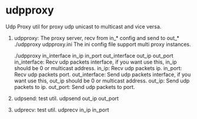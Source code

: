 udpproxy
========

Udp Proxy util for proxy udp unicast to multicast and vice versa.
1)  udpproxy: The proxy server, recv from in_* config and send to out_*
    ./udpproxy udpproxy.ini
        The ini config file support multi proxy instances.

    ./udpproxy in_interface in_ip in_port out_interface out_ip out_port
        in_interface: Recv udp packets interface, if you want use this, in_ip should be 0 or multicast address.
        in_ip: Recv udp packets ip.
        in_port: Recv udp packets port.
        out_interface: Send udp packets interface, if you want use this, out_ip should be 0 or multicast address.
        out_ip: Send udp packets to ip.
        out_port: Send udp packets to port.

2)  udpsend: test util.
    udpsend out_ip out_port
2)  udprecv: test util.
    udprecv in_ip in_port
